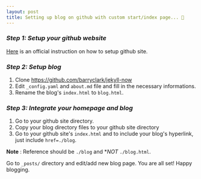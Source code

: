 ```yaml
---
layout: post
title: Setting up blog on github with custom start/index page... 📝 
---
```


### *Step 1: Setup your github website*

[Here](https://pages.github.com/) is an official instruction on how to setup github site. 

### *Step 2: Setup blog*

1. Clone https://github.com/barryclark/jekyll-now 
2. Edit `_config.yaml` and `about.md` file and fill in the necessary informations.
3. Rename the blog's `index.html` to `blog.html`.

### *Step 3: Integrate your homepage and blog*

1. Go to your github site directory.
2. Copy your blog directory files to your github site directory
3. Go to your github site's `index.html` and to include your blog's hyperlink, just include `href=./blog`. 

**Note** : Reference should be `./blog` and **NOT* `./blog.html`. 

Go to `_posts/` directory and edit/add new blog page. You are all set! Happy blogging. 
